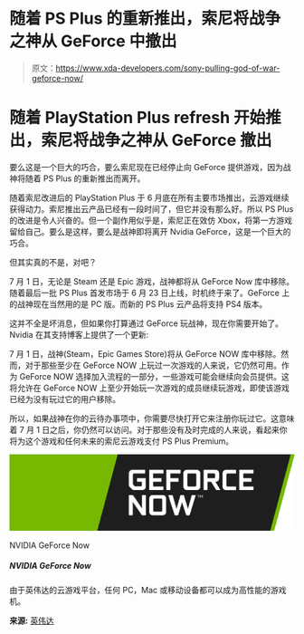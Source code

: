 # 随着 PS Plus 的重新推出，索尼将战争之神从 GeForce 中撤出

> 原文：<https://www.xda-developers.com/sony-pulling-god-of-war-geforce-now/>

# 随着 PlayStation Plus refresh 开始推出，索尼将战争之神从 GeForce 撤出

要么这是一个巨大的巧合，要么索尼现在已经停止向 GeForce 提供游戏，因为战神将随着 PS Plus 的重新推出而离开。

随着索尼改进后的 PlayStation Plus 于 6 月底在所有主要市场推出，云游戏继续获得动力。索尼推出云产品已经有一段时间了，但它并没有那么好。所以 PS Plus 的改进是令人兴奋的。但一个副作用似乎是，索尼正在效仿 Xbox，将第一方游戏留给自己。要么是这样，要么是战神即将离开 Nvidia GeForce，这是一个巨大的巧合。

但其实真的不是，对吧？

7 月 1 日，无论是 Steam 还是 Epic 游戏，战神都将从 GeForce Now 库中移除。随着最后一批 PS Plus 首发市场于 6 月 23 日上线，时机终于来了。GeForce 上的战神现在当然用的是 PC 版。而新的 PS Plus 云产品将支持 PS4 版本。

这并不全是坏消息，但如果你打算通过 GeForce 玩战神，现在你需要开始了。Nvidia 在其支持博客上提供了一个更新:

7 月 1 日，战神(Steam，Epic Games Store)将从 GeForce NOW 库中移除。然而，对于那些至少在 GeForce NOW 上玩过一次游戏的人来说，它仍然可用。作为 GeForce NOW 选择加入流程的一部分，一些游戏可能会继续向会员提供。这将允许在 GeForce NOW 上至少开始玩一次游戏的成员继续玩游戏，即使该游戏已经为没有玩过它的用户移除。

所以，如果战神在你的云待办事项中，你需要尽快打开它来注册你玩过它。这意味着 7 月 1 日之后，你仍然可以访问。对于那些没有及时完成的人来说，看起来你将为这个游戏和任何未来的索尼云游戏支付 PS Plus Premium。

 <picture>![Any PC, Mac or mobile device can be a high-powered gaming machine thanks to NVIDIA's cloud gaming platform.](img/f08eb71acedc6c2ece884c7821b2df6c.png)</picture> 

NVIDIA GeForce Now

##### NVIDIA GeForce Now

由于英伟达的云游戏平台，任何 PC，Mac 或移动设备都可以成为高性能的游戏机。

**来源:** [英伟达](https://nvidia.custhelp.com/app/answers/detail/a_id/5368/~/update-for-god-of-war-on-geforce-now)